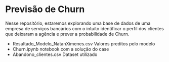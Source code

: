 # Previsão de Churn
Nesse repositório, estaremos explorando uma base de dados de uma empresa de serviços bancários com o intuito identificar o perfil dos clientes que deixaram a agência e prever a probabilidade de Churn.
- Resultado_Modelo_NatanXimenes.csv Valores preditos pelo modelo
- Churn.ipynb notebook com a solução do case
- Abandono_clientes.csv Dataset utilizado
